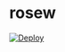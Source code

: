 # rosew
[![Deploy](https://www.herokucdn.com/deploy/button.png)](https://dashboard.heroku.com/new?template=https://github.com/shopertuf/rosew)
